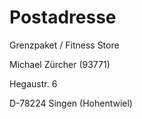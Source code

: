# **Postadresse**

Grenzpaket / Fitness Store

Michael Z&uuml;rcher (93771)

Hegaustr. 6

D-78224 Singen (Hohentwiel)
